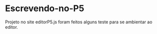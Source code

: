 # Escrevendo-no-P5

Projeto no site editorP5.js
foram feitos alguns teste para se ambientar ao editor.
